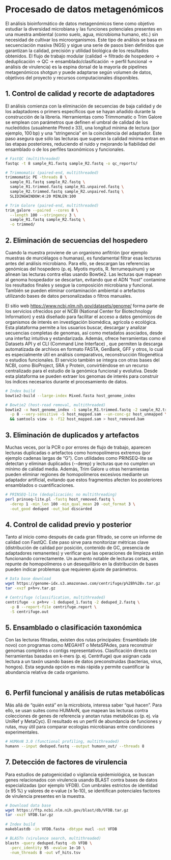 # Procesado de datos metagenómicos
El análisis bioinformático de datos metagenómicos tiene como objetivo estudiar la diversidad microbiana y las funciones potenciales presentes en una muestra ambiental (como suelo, agua, microbioma humano, etc.) sin necesidad de cultivar los microorganismos. Este tipo de análisis se basa en secuenciación masiva (NGS) y sigue una serie de pasos bien definidos que garantizan la calidad, precisión y utilidad biológica de los resultados obtenidos.
El flujo de trabajo modular (calidad → filtrado de hospedero → deduplicación → QC → ensamblado/clasificación → perfil funcional → análisis de virulencia) es la espina dorsal de la mayoría de pipelines metagenómicos shotgun y puede adaptarse según volumen de datos, objetivos del proyecto y recursos computacionales disponibles.

## 1. Control de calidad y recorte de adaptadores
El análisis comienza con la eliminación de secuencias de baja calidad y de los adaptadores o primers específicos que se hayan añadido durante la construcción de la librería. Herramientas como Trimmomatic o Trim Galore se emplean con parámetros que definen el umbral de calidad de los nucleótidos (usualmente Phred ≥ 33), una longitud mínima de lectura (por ejemplo, 100 bp) y una “stringencia” en la coincidencia del adaptador. Este paso asegura que sólo las lecturas que superan la calidad mínima entran en las etapas posteriores, reduciendo el ruido y mejorando la fiabilidad del ensamblado o de los perfiles taxonómicos y funcionales.
```Bash
# FastQC (multithreaded)
fastqc -t 8 sample_R1.fastq sample_R2.fastq -o qc_reports/

# Trimmomatic (paired-end, multithreaded)
trimmomatic PE -threads 8 \
  sample_R1.fastq sample_R2.fastq \
  sample_R1.trimmed.fastq sample_R1.unpaired.fastq \
  sample_R2.trimmed.fastq sample_R2.unpaired.fastq \
  SLIDINGWINDOW:4:20 MINLEN:100

# Trim Galore (paired‐end, multithreaded)
trim_galore --paired --cores 8 \
  --length 100 --stringency 3 \
  sample_R1.fastq sample_R2.fastq \
  -o trimmed/
```
## 2. Eliminación de secuencias del hospedero
Cuando la muestra proviene de un organismo anfitrión (por ejemplo muestras de murciélagos o humanas), es fundamental filtrar esas lecturas antes del análisis microbiano. Para ello, se descargan las referencias genómicas del hospedero (p. ej. Myotis myotis, R. ferrumequinum) y se alinean las lecturas contra ellas usando Bowtie2. Las lecturas que mapean al genoma hospedador se descartan, evitando que el ADN “host” contamine los resultados finales y sesgue la composición microbiana y funcional.
También se pueden eliminar contaminación ambiental o artefactos utilizando bases de datos personalizadas o filtros manuales.

El sitio web https://www.ncbi.nlm.nih.gov/datasets/genome/ forma parte de los servicios ofrecidos por el NCBI (National Center for Biotechnology Information) y está diseñado para facilitar el acceso a datos genómicos de organismos de interés en investigación biomédica, agrícola o ecológica. 
Esta plataforma permite a los usuarios buscar, descargar y analizar secuencias completas de genomas, así como metadatos asociados, desde una interfaz intuitiva y estandarizada. Además, ofrece herramientas como el Datasets API y el CLI (Command Line Interface) , que permiten la descarga automatizada de archivos en formato FASTA, GenBank, GFF y otros, lo cual es especialmente útil en análisis comparativos, reconstrucción filogenética o estudios funcionales. 
El servicio también se integra con otras bases del NCBI, como BioProject, SRA y Protein, convirtiéndose en un recurso centralizado para el estudio de la genómica funcional y evolutiva.
Desde esta plataforma se pueden extraer los genomas de interés para construir los índices necesarios durante el procesamiento de datos.

```Bash
# Index build
bowtie2-build --large-index Mixed.fasta host_genome_index

# Bowtie2 (host‐read removal, multithreaded)
bowtie2 -x host_genome_index -1 sample_R1.trimmed.fastq -2 sample_R2.trimmed.fastq \
  -p 8 --very-sensitive -S host_mapped.sam --un-conc-gz host_unmapped \
  && samtools view -b -f12 host_mapped.sam > host_removed.bam
```
## 3. Eliminación de duplicados y artefactos
Muchas veces, por la PCR o por errores de flujo de trabajo, aparecen lecturas duplicadas o artefactos como homopolímeros extremos (por ejemplo cadenas largas de “G”). Con utilidades como PRINSEQ-lite se detectan y eliminan duplicados (--derep) y lecturas que no cumplen un mínimo de calidad media. Además, Trim Galore u otras herramientas pueden eliminar regiones de homopolímeros excesivos mediante un adaptador artificial, evitando que estos fragmentos afecten los posteriores ensamblados o cuantificaciones.
```Bash
# PRINSEQ‑lite (deduplicación; no multithreading)
perl prinseq-lite.pl -fastq host_removed.fastq \
  -derep 1 -min_len 100 -min_qual_mean 20 -out_format 3 \
  -out_good deduped -out_bad discarded
```
## 4. Control de calidad previo y posterior
Tanto al inicio como después de cada gran filtrado, se corre un informe de calidad con FastQC. Este paso sirve para monitorizar métricas clave (distribución de calidad por posición, contenido de GC, presencia de adaptadores remanentes) y verificar que las operaciones de limpieza están funcionando correctamente. Un aumento notable de lecturas cortas, un repunte de homopolímeros o un desequilibrio en la distribución de bases pueden indicar problemas que requieren ajuste de parámetros.
```Bash
# Data base download
wget https://genome-idx.s3.amazonaws.com/centrifuge/p%2Bh%2Bv.tar.gz
tar -xvzf p+h+v.tar.gz

# Centrifuge (classification, multithreaded)
centrifuge -x p+h+v -1 deduped_1.fastq -2 deduped_2.fastq \
  -p 8 --report-file centrifuge.report \
  -S centrifuge.out
```
## 5. Ensamblado o clasificación taxonómica
Con las lecturas filtradas, existen dos rutas principales:
Ensamblado (de novo) con programas como MEGAHIT o MetaSPAdes, para reconstruir genomas completos o contigs representativos.
Clasificación directa con herramientas basadas en k‑mers (p. ej. Centrifuge) que asignan cada lectura a un taxón usando bases de datos preconstruidas (bacterias, virus, hongos). Esta segunda opción es más rápida y permite cuantificar la abundancia relativa de cada organismo.

```Bash


```
## 6. Perfil funcional y análisis de rutas metabólicas
Más allá de “quién está” en la microbiota, interesa saber “qué hacen”. Para ello, se usan suites como HUMAnN, que mapean las lecturas contra colecciones de genes de referencia y anotan rutas metabólicas (p. ej. vía UniRef y MetaCyc). El resultado es un perfil de abundancia de funciones y rutas, muy útil para comparar ecologías microbianas entre condiciones experimentales.
```Bash
# HUMAnN 3.0 (functional profiling, multithreaded)
humann --input deduped.fastq --output humann_out/ --threads 8

```

## 7. Detección de factores de virulencia
Para estudios de patogenicidad o vigilancia epidemiológica, se buscan genes relacionados con virulencia usando BLAST contra bases de datos especializadas (por ejemplo VFDB). Con umbrales estrictos de identidad (≥ 95 %) y valores de e‑value (≤ 1e‑10), se identifican potenciales factores de virulencia presentes en la muestra.
```Bash
# Download data base
wget https://ftp.ncbi.nlm.nih.gov/blast/db/VFDB.tar.gz
tar -xvzf VFDB.tar.gz
 
# Index build
makeblastdb -in VFDB.fasta -dbtype nucl -out VFDB

# BLASTn (virulence search, multithreaded)
blastn -query deduped.fastq -db VFDB \
  -perc_identity 95 -evalue 1e-10 \
  -num_threads 8 -out vf_hits.tsv
```
